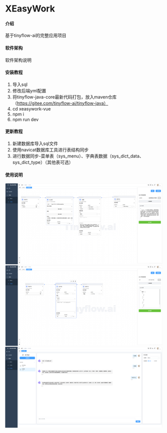 # XEasyWork

#### 介绍
基于tinyflow-ai的完整应用项目

#### 软件架构
软件架构说明


#### 安装教程

1.  导入sql
2.  修改后端yml配置
3.  将tinyflow-java-core最新代码打包，放入maven仓库（https://gitee.com/tinyflow-ai/tinyflow-java）
4.  cd xeasywork-vue
5.  npm i
6.  npm run dev

#### 更新教程
1.  新建数据库导入sql文件
2.  使用navicat数据库工具进行表结构同步
3.  进行数据同步-菜单表（sys_menu）、字典表数据（sys_dict_data、sys_dict_type）（其他表可选）

#### 使用说明
![智能客服](./images/img.png)
![代码运行](./images/img_1.png)
![AI对话](./images/img_2.png)
